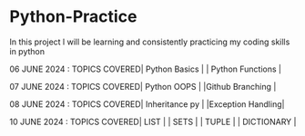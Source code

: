 # Python-Practice
In this project l will be learning and consistently practicing my coding skills in python

06 JUNE 2024 : TOPICS COVERED| Python Basics    |
                             | Python Functions |
                            
07 JUNE 2024 : TOPICS COVERED| Python OOPS      | 
                             |Github Branching  |

08 JUNE 2024 : TOPICS COVERED| Inheritance py   |
                             |Exception Handling|
                             
10 JUNE 2024 : TOPICS COVERED| LIST             |
                             | SETS             | 
                             | TUPLE            |
                             | DICTIONARY       |
                             
